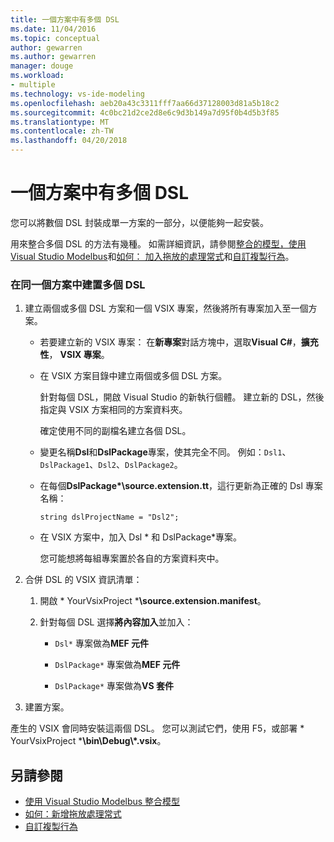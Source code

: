 ```yaml
---
title: 一個方案中有多個 DSL
ms.date: 11/04/2016
ms.topic: conceptual
author: gewarren
ms.author: gewarren
manager: douge
ms.workload:
- multiple
ms.technology: vs-ide-modeling
ms.openlocfilehash: aeb20a43c3311fff7aa66d37128003d81a5b18c2
ms.sourcegitcommit: 4c0bc21d2ce2d8e6c9d3b149a7d95f0b4d5b3f85
ms.translationtype: MT
ms.contentlocale: zh-TW
ms.lasthandoff: 04/20/2018
---
```

# <a name="multiple-dsls-in-one-solution"></a>一個方案中有多個 DSL
您可以將數個 DSL 封裝成單一方案的一部分，以便能夠一起安裝。

 用來整合多個 DSL 的方法有幾種。 如需詳細資訊，請參閱[整合的模型，使用 Visual Studio Modelbus](../modeling/integrating-models-by-using-visual-studio-modelbus.md)和[如何： 加入拖放的處理常式](../modeling/how-to-add-a-drag-and-drop-handler.md)和[自訂複製行為](../modeling/customizing-copy-behavior.md)。

### <a name="to-build-more-than-one-dsl-in-the-same-solution"></a>在同一個方案中建置多個 DSL

1.  建立兩個或多個 DSL 方案和一個 VSIX 專案，然後將所有專案加入至一個方案。

    -   若要建立新的 VSIX 專案： 在**新專案**對話方塊中，選取**Visual C#**，**擴充性**， **VSIX 專案**。

    -   在 VSIX 方案目錄中建立兩個或多個 DSL 方案。

         針對每個 DSL，開啟 Visual Studio 的新執行個體。 建立新的 DSL，然後指定與 VSIX 方案相同的方案資料夾。

         確定使用不同的副檔名建立各個 DSL。

    -   變更名稱**Dsl**和**DslPackage**專案，使其完全不同。 例如：`Dsl1`、`DslPackage1`、`Dsl2`、`DslPackage2`。

    -   在每個**DslPackage\*\source.extension.tt**，這行更新為正確的 Dsl 專案名稱：

         `string dslProjectName = "Dsl2";`

    -   在 VSIX 方案中，加入 Dsl * 和 DslPackage\*專案。

         您可能想將每組專案置於各自的方案資料夾中。

2.  合併 DSL 的 VSIX 資訊清單：

    1.  開啟 * YourVsixProject ***\source.extension.manifest**。

    2.  針對每個 DSL 選擇**將內容加入**並加入：

        -   `Dsl*` 專案做為**MEF 元件**

        -   `DslPackage*` 專案做為**MEF 元件**

        -   `DslPackage*` 專案做為**VS 套件**

3.  建置方案。

 產生的 VSIX 會同時安裝這兩個 DSL。 您可以測試它們，使用 F5，或部署 * YourVsixProject ***\bin\Debug\\\*.vsix**。

## <a name="see-also"></a>另請參閱

- [使用 Visual Studio Modelbus 整合模型](../modeling/integrating-models-by-using-visual-studio-modelbus.md)
- [如何：新增拖放處理常式](../modeling/how-to-add-a-drag-and-drop-handler.md)
- [自訂複製行為](../modeling/customizing-copy-behavior.md)